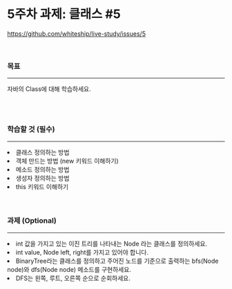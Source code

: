 # 5주차 과제: 클래스 #5
https://github.com/whiteship/live-study/issues/5

<br>
<h3>목표</h3>

***

자바의 Class에 대해 학습하세요.

<br>
<br>

<h3>학습할 것 (필수)</h3>

***

<ui>
  <li>클래스 정의하는 방법</li>
  <li>객체 만드는 방법 (new 키워드 이해하기)</li>
  <li>메소드 정의하는 방법</li>
  <li>생성자 정의하는 방법</li>
  <li>this 키워드 이해하기</li>
</ui>  

<br>
<br>

<h3>과제 (Optional)</h3>

***

<ui>
  <li>int 값을 가지고 있는 이진 트리를 나타내는 Node 라는 클래스를 정의하세요.</li>
  <li>int value, Node left, right를 가지고 있어야 합니다.</li>
  <li>BinaryTree라는 클래스를 정의하고 주어진 노드를 기준으로 출력하는 bfs(Node node)와 dfs(Node node) 메소드를 구현하세요.</li>
  <li>DFS는 왼쪽, 루트, 오른쪽 순으로 순회하세요.</li>
</ui>
